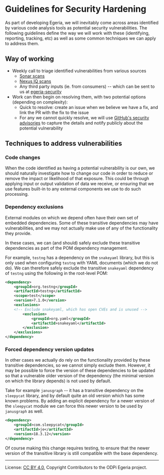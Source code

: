 <!-- SPDX-License-Identifier: CC-BY-4.0 -->
<!-- Copyright Contributors to the ODPi Egeria project. -->

# Guidelines for Security Hardening

As part of developing Egeria, we will inevitably come across areas identified by various code analysis tools as
potential security vulnerabilities.  The following guidelines define the way we will work with these (identifying,
reporting, tracking, etc) as well as some common techniques we can apply to address them.

## Way of working

- Weekly call to triage identified vulnerabilities from various sources
    - [Sonar scans](https://sonarcloud.io/organizations/odpi/projects)
    - [Nexus IQ scans](https://nexus-iq.wl.linuxfoundation.org)
    - Any third party inputs (ie. from consumers) -- which can be sent to us at [egeria-security](mailto:egeria-security@lists.lfaidata.foundation)
- Work can then begin on resolving them, with two potential options (depending on complexity):
    - Quick to resolve: create an issue when we believe we have a fix, and link the PR with the fix to the issue
    - For any we cannot quickly resolve, we will use [GitHub's security advisories](https://github.com/tcnt/egeria/security/advisories)
        to capture the details and notify publicly about the potential vulnerability

## Techniques to address vulnerabilities

### Code changes

When the code identified as having a potential vulnerability is our own, we should naturally investigate how to change
our code in order to reduce or remove the impact or likelihood of that exposure.  This could be through applying input
or output validation of data we receive, or ensuring that we use features built-in to any external components we use to
do such processing.

### Dependency exclusions

External modules on which we depend often have their own set of embedded dependencies.  Some of these transitive
dependencies may have vulnerabilities, and we may not actually make use of any of the functionality they provide.

In these cases, we can (and should) safely exclude these transitive dependencies as part of the POM dependency
management.

For example, `testng` has a dependency on the `snakeyaml` library, but this is only used when configuring `testng` with
YAML documents (which we do not do).  We can therefore safely exclude the transitive `snakeyaml` dependency of `testng`
using the following in the root-level POM:

```xml
<dependency>
    <groupId>org.testng</groupId>
    <artifactId>testng</artifactId>
    <scope>test</scope>
    <version>7.1.0</version>
    <exclusions>
    <!-- Exclude snakeyaml, which has open CVEs and is unused -->
        <exclusion>
            <groupId>org.yaml</groupId>
            <artifactId>snakeyaml</artifactId>
        </exclusion>
    </exclusions>
</dependency>
```

### Forced dependency version updates

In other cases we actually do rely on the functionality provided by these transitive dependencies, so we cannot simply
exclude them.  However, it may be possible to force the version of these dependencies to be updated so that a
vulnerable older version of the dependency (the minimal version on which the library depends) is not used by default.

Take for example `janusgraph` -- it has a transitive dependency on the `sleepycat` library, and by default quite an old
version which has some known problems.  By adding an explicit dependency for a newer version of the `sleepycat`
module we can force this newer version to be used by `janusgraph` as well.

```xml
<dependency>
    <groupId>com.sleepycat</groupId>
    <artifactId>je</artifactId>
    <version>18.3.12</version>
</dependency>
```

Of course making this change requires testing, to ensure that the newer version of the transitive library is still
compatible with the base dependency.


----
License: [CC BY 4.0](https://creativecommons.org/licenses/by/4.0/),
Copyright Contributors to the ODPi Egeria project.
